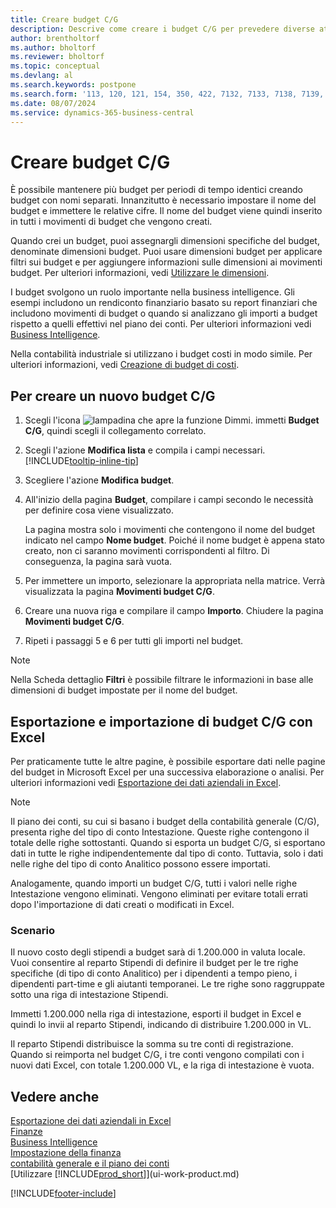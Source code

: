 ```yaml
---
title: Creare budget C/G
description: Descrive come creare i budget C/G per prevedere diverse attività finanziarie e assegnare le dimensioni per scopi di business intelligence.
author: brentholtorf
ms.author: bholtorf
ms.reviewer: bholtorf
ms.topic: conceptual
ms.devlang: al
ms.search.keywords: postpone
ms.search.form: '113, 120, 121, 154, 350, 422, 7132, 7133, 7138, 7139, 9203, 9219, 9239, 9373, 9374'
ms.date: 08/07/2024
ms.service: dynamics-365-business-central
---
```


# Creare budget C/G

È possibile mantenere più budget per periodi di tempo identici creando budget con nomi separati. Innanzitutto è necessario impostare il nome del budget e immettere le relative cifre. Il nome del budget viene quindi inserito in tutti i movimenti di budget che vengono creati.  

Quando crei un budget, puoi assegnargli dimensioni specifiche del budget, denominate dimensioni budget. Puoi usare dimensioni budget per applicare filtri sui budget e per aggiungere informazioni sulle dimensioni ai movimenti budget. Per ulteriori informazioni, vedi [Utilizzare le dimensioni](finance-dimensions.md).

I budget svolgono un ruolo importante nella business intelligence. Gli esempi includono un rendiconto finanziario basato su report finanziari che includono movimenti di budget o quando si analizzano gli importi a budget rispetto a quelli effettivi nel piano dei conti. Per ulteriori informazioni vedi [Business Intelligence](bi.md).

Nella contabilità industriale si utilizzano i budget costi in modo simile. Per ulteriori informazioni, vedi [Creazione di budget di costi](finance-create-cost-budgets.md).  

## Per creare un nuovo budget C/G

1. Scegli l'icona ![lampadina che apre la funzione Dimmi.](media/ui-search/search_small.png "Dimmi cosa vuoi fare") immetti **Budget C/G**, quindi scegli il collegamento correlato.  
2. Scegli l'azione **Modifica lista** e compila i campi necessari. [!INCLUDE[tooltip-inline-tip](includes/tooltip-inline-tip_md.md)]  
3. Scegliere l'azione **Modifica budget**.
4. All'inizio della pagina **Budget**, compilare i campi secondo le necessità per definire cosa viene visualizzato.  

   La pagina mostra solo i movimenti che contengono il nome del budget indicato nel campo **Nome budget**. Poiché il nome budget è appena stato creato, non ci saranno movimenti corrispondenti al filtro. Di conseguenza, la pagina sarà vuota.  
5. Per immettere un importo, selezionare la appropriata nella matrice. Verrà visualizzata la pagina **Movimenti budget C/G**.  
6. Creare una nuova riga e compilare il campo **Importo**. Chiudere la pagina **Movimenti budget C/G**.  
7. Ripeti i passaggi 5 e 6 per tutti gli importi nel budget.  

> [!NOTE]  
> Nella Scheda dettaglio **Filtri** è possibile filtrare le informazioni in base alle dimensioni di budget impostate per il nome del budget.

## Esportazione e importazione di budget C/G con Excel

Per praticamente tutte le altre pagine, è possibile esportare dati nelle pagine del budget in Microsoft Excel per una successiva elaborazione o analisi. Per ulteriori informazioni vedi [Esportazione dei dati aziendali in Excel](about-export-data.md).

> [!NOTE]
> Il piano dei conti, su cui si basano i budget della contabilità generale (C/G), presenta righe del tipo di conto Intestazione. Queste righe contengono il totale delle righe sottostanti. Quando si esporta un budget C/G, si esportano dati in tutte le righe indipendentemente dal tipo di conto. Tuttavia, solo i dati nelle righe del tipo di conto Analitico possono essere importati.

Analogamente, quando importi un budget C/G, tutti i valori nelle righe Intestazione vengono eliminati. Vengono eliminati per evitare totali errati dopo l'importazione di dati creati o modificati in Excel.

### Scenario

Il nuovo costo degli stipendi a budget sarà di 1.200.000 in valuta locale. Vuoi consentire al reparto Stipendi di definire il budget per le tre righe specifiche (di tipo di conto Analitico) per i dipendenti a tempo pieno, i dipendenti part-time e gli aiutanti temporanei. Le tre righe sono raggruppate sotto una riga di intestazione Stipendi.

Immetti 1.200.000 nella riga di intestazione, esporti il budget in Excel e quindi lo invii al reparto Stipendi, indicando di distribuire 1.200.000 in VL.

Il reparto Stipendi distribuisce la somma su tre conti di registrazione. Quando si reimporta nel budget C/G, i tre conti vengono compilati con i nuovi dati Excel, con totale 1.200.000 VL, e la riga di intestazione è vuota.

## Vedere anche

[Esportazione dei dati aziendali in Excel](about-export-data.md)    
[Finanze](finance.md)    
[Business Intelligence](bi.md)    
[Impostazione della finanza](finance-setup-finance.md)    
[contabilità generale e il piano dei conti](finance-general-ledger.md)    
[Utilizzare [!INCLUDE[prod_short](includes/prod_short.md)]](ui-work-product.md)    

[!INCLUDE[footer-include](includes/footer-banner.md)]
